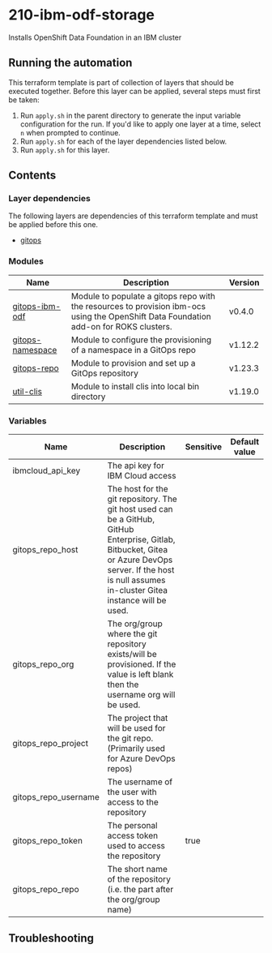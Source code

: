 # 210-ibm-odf-storage

Installs OpenShift Data Foundation in an IBM cluster

## Running the automation

This terraform template is part of collection of layers that should be executed together. Before this layer
can be applied, several steps must first be taken:

1. Run `apply.sh` in the parent directory to generate the input variable configuration for the run. If you'd like to apply one layer at a time, select `n` when prompted to continue.
2. Run `apply.sh` for each of the layer dependencies listed below.
3. Run `apply.sh` for this layer.

## Contents

### Layer dependencies


The following layers are dependencies of this terraform template and must be applied before this one.
- [gitops](../200-openshift-gitops)

### Modules

| Name | Description | Version |
|------|-------------|---------|
| [gitops-ibm-odf](https://github.com/cloud-native-toolkit/terraform-gitops-ibm-odf) | Module to populate a gitops repo with the resources to provision ibm-ocs using the OpenShift Data Foundation add-on for ROKS clusters. | v0.4.0 |
| [gitops-namespace](https://github.com/cloud-native-toolkit/terraform-gitops-namespace) | Module to configure the provisioning of a namespace in a GitOps repo | v1.12.2 |
| [gitops-repo](https://github.com/cloud-native-toolkit/terraform-tools-gitops) | Module to provision and set up a GitOps repository | v1.23.3 |
| [util-clis](https://github.com/cloud-native-toolkit/terraform-util-clis) | Module to install clis into local bin directory | v1.19.0 |

### Variables

| Name | Description | Sensitive | Default value |
|------|-------------|-----------|---------------|
| ibmcloud_api_key | The api key for IBM Cloud access |  |  |
| gitops_repo_host | The host for the git repository. The git host used can be a GitHub, GitHub Enterprise, Gitlab, Bitbucket, Gitea or Azure DevOps server. If the host is null assumes in-cluster Gitea instance will be used. |  |  |
| gitops_repo_org | The org/group where the git repository exists/will be provisioned. If the value is left blank then the username org will be used. |  |  |
| gitops_repo_project | The project that will be used for the git repo. (Primarily used for Azure DevOps repos) |  |  |
| gitops_repo_username | The username of the user with access to the repository |  |  |
| gitops_repo_token | The personal access token used to access the repository | true |  |
| gitops_repo_repo | The short name of the repository (i.e. the part after the org/group name) |  |  |

## Troubleshooting

